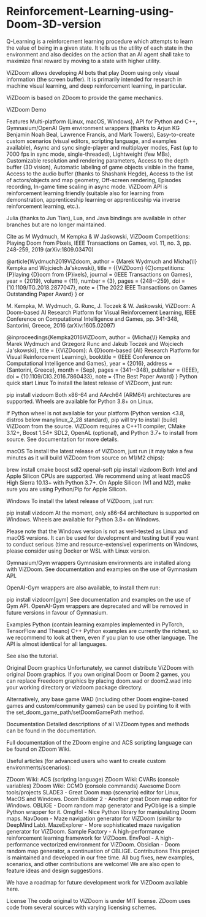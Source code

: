 # Reinforcement-Learning-using-Doom-3D-version
Q-Learning is a reinforcement learning procedure which attempts to learn the value of being in a given state. It tells us the utility of each state in the environment and also decides on the action that an AI agent shall take to maximize final reward by moving to a state with higher utility.



ViZDoom allows developing AI bots that play Doom using only visual information (the screen buffer). It is primarily intended for research in machine visual learning, and deep reinforcement learning, in particular.

ViZDoom is based on ZDoom to provide the game mechanics.

ViZDoom Demo

Features
Multi-platform (Linux, macOS, Windows),
API for Python and C++,
Gymnasium/OpenAI Gym environment wrappers (thanks to Arjun KG Benjamin Noah Beal, Lawrence Francis, and Mark Towers),
Easy-to-create custom scenarios (visual editors, scripting language, and examples available),
Async and sync single-player and multiplayer modes,
Fast (up to 7000 fps in sync mode, single-threaded),
Lightweight (few MBs),
Customizable resolution and rendering parameters,
Access to the depth buffer (3D vision),
Automatic labeling of game objects visible in the frame,
Access to the audio buffer (thanks to Shashank Hegde),
Access to the list of actors/objects and map geometry,
Off-screen rendering,
Episodes recording,
In-game time scaling in async mode.
ViZDoom API is reinforcement learning friendly (suitable also for learning from demonstration, apprenticeship learning or apprenticeship via inverse reinforcement learning, etc.).

Julia (thanks to Jun Tian), Lua, and Java bindings are available in other branches but are no longer maintained.

Cite as
M Wydmuch, M Kempka & W Jaśkowski, ViZDoom Competitions: Playing Doom from Pixels, IEEE Transactions on Games, vol. 11, no. 3, pp. 248-259, 2019 (arXiv:1809.03470)

@article{Wydmuch2019ViZdoom,
  author  = {Marek Wydmuch and Micha{\l} Kempka and Wojciech Ja\'skowski},
  title   = {{ViZDoom} {C}ompetitions: {P}laying {D}oom from {P}ixels},
  journal = {IEEE Transactions on Games},
  year    = {2019},
  volume  = {11},
  number  = {3},
  pages   = {248--259},
  doi     = {10.1109/TG.2018.2877047},
  note    = {The 2022 IEEE Transactions on Games Outstanding Paper Award}
}
or

M. Kempka, M. Wydmuch, G. Runc, J. Toczek & W. Jaśkowski, ViZDoom: A Doom-based AI Research Platform for Visual Reinforcement Learning, IEEE Conference on Computational Intelligence and Games, pp. 341-348, Santorini, Greece, 2016 (arXiv:1605.02097)

@inproceedings{Kempka2016ViZDoom,
  author    = {Micha{\l} Kempka and Marek Wydmuch and Grzegorz Runc and Jakub Toczek and Wojciech Ja\'skowski},
  title     = {{ViZDoom}: A {D}oom-based {AI} Research Platform for Visual Reinforcement Learning},
  booktitle = {IEEE Conference on Computational Intelligence and Games},
  year      = {2016},
  address   = {Santorini, Greece},
  month     = {Sep},
  pages     = {341--348},
  publisher = {IEEE},
  doi       = {10.1109/CIG.2016.7860433},
  note      = {The Best Paper Award}
}
Python quick start
Linux
To install the latest release of ViZDoom, just run:

pip install vizdoom
Both x86-64 and AArch64 (ARM64) architectures are supported. Wheels are available for Python 3.8+ on Linux.

If Python wheel is not available for your platform (Python version <3.8, distros below manylinux_2_28 standard), pip will try to install (build) ViZDoom from the source. ViZDoom requires a C++11 compiler, CMake 3.12+, Boost 1.54+ SDL2, OpenAL (optional), and Python 3.7+ to install from source. See documentation for more details.

macOS
To install the latest release of ViZDoom, just run (it may take a few minutes as it will build ViZDoom from source on M1/M2 chips):

brew install cmake boost sdl2 openal-soft
pip install vizdoom
Both Intel and Apple Silicon CPUs are supported. We recommend using at least macOS High Sierra 10.13+ with Python 3.7+. On Apple Silicon (M1 and M2), make sure you are using Python/Pip for Apple Silicon.

Windows
To install the latest release of ViZDoom, just run:

pip install vizdoom
At the moment, only x86-64 architecture is supported on Windows. Wheels are available for Python 3.8+ on Windows.

Please note that the Windows version is not as well-tested as Linux and macOS versions. It can be used for development and testing but if you want to conduct serious (time and resource-extensive) experiments on Windows, please consider using Docker or WSL with Linux version.

Gymnasium/Gym wrappers
Gymnasium environments are installed along with ViZDoom. See documentation and examples on the use of Gymnasium API.

OpenAI-Gym wrappers are also available, to install them run:

pip install vizdoom[gym]
See documentation and examples on the use of Gym API. OpenAI-Gym wrappers are deprecated and will be removed in future versions in favour of Gymnasium.

Examples
Python (contain learning examples implemented in PyTorch, TensorFlow and Theano)
C++
Python examples are currently the richest, so we recommend to look at them, even if you plan to use other language. The API is almost identical for all languages.

See also the tutorial.

Original Doom graphics
Unfortunately, we cannot distribute ViZDoom with original Doom graphics. If you own original Doom or Doom 2 games, you can replace Freedoom graphics by placing doom.wad or doom2.wad into your working directory or vizdoom package directory.

Alternatively, any base game WAD (including other Doom engine-based games and custom/community games) can be used by pointing to it with the set_doom_game_path/setDoomGamePath method.

Documentation
Detailed descriptions of all ViZDoom types and methods can be found in the documentation.

Full documentation of the ZDoom engine and ACS scripting language can be found on ZDoom Wiki.

Useful articles (for advanced users who want to create custom environments/scenarios):

ZDoom Wiki: ACS (scripting language)
ZDoom Wiki: CVARs (console variables)
ZDoom Wiki: CCMD (console commands)
Awesome Doom tools/projects
SLADE3 - Great Doom map (scenario) editor for Linux, MacOS and Windows.
Doom Builder 2 - Another great Doom map editor for Windows.
OBLIGE - Doom random map generator and PyOblige is a simple Python wrapper for it.
Omgifol - Nice Python library for manipulating Doom maps.
NavDoom - Maze navigation generator for ViZDoom (similar to DeepMind Lab).
MazeExplorer - More sophisticated maze navigation generator for ViZDoom.
Sample Factory - A high-performance reinforcement learning framework for ViZDoom.
EnvPool - A high-performance vectorized environment for ViZDoom.
Obsidian - Doom random map generator, a continuation of OBLIGE.
Contributions
This project is maintained and developed in our free time. All bug fixes, new examples, scenarios, and other contributions are welcome! We are also open to feature ideas and design suggestions.

We have a roadmap for future development work for ViZDoom available here.

License
The code original to ViZDoom is under MIT license. ZDoom uses code from several sources with varying licensing schemes.
